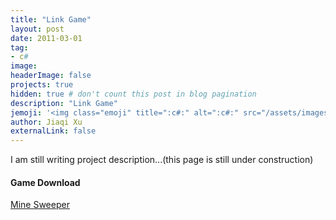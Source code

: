 ```yaml
---
title: "Link Game"
layout: post
date: 2011-03-01
tag:
- c#
image:
headerImage: false
projects: true
hidden: true # don't count this post in blog pagination
description: "Link Game"
jemoji: '<img class="emoji" title=":c#:" alt=":c#:" src="/assets/images/language_icon/c_hash.png" height="20" width="20" align="absmiddle">'
author: Jiaqi Xu
externalLink: false
---
```


I am still writing project description...(this page is still under construction)

#### Game Download
[Mine Sweeper](/projects/LinkGame.exe)
